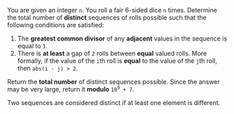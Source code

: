 You are given an integer `n`. You roll a fair 6-sided dice `n` times. Determine the total number of **distinct** sequences of rolls possible such that the following conditions are satisfied:

1. The **greatest common divisor** of any **adjacent** values in the sequence is equal to `1`.
2. There is **at least** a gap of `2` rolls between **equal** valued rolls. More formally, if the value of the `i`th roll is **equal** to the value of the `j`th roll, then `abs(i - j) > 2`.

Return the **total number** of distinct sequences possible. Since the answer may be very large, return it **modulo** <code>10<sup>9</sup> + 7</code>.

Two sequences are considered distinct if at least one element is different.